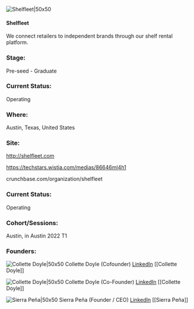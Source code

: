 

![Shelfleet|50x50](https://apimg.techstars.com/connect/images/image_files/6241c9abf01b4e0008ca284e/original/Shelfleet_Square.png)

#### Shelfleet
We connect retailers to independent brands through our shelf rental platform.

### Stage: 
Pre-seed - Graduate 

### Current Status: 
Operating

### Where:
Austin, Texas, United States

### Site:
http://shelfleet.com

https://techstars.wistia.com/medias/86646ml4h1

crunchbase.com/organization/shelfleet

### Current Status: 
Operating

### Cohort/Sessions: 
Austin, in Austin 2022 T1

### Founders: 

![Collette Doyle|50x50](https://www.f6s.com/static-resource/images/profile-placeholder-user.jpg) Collette Doyle (Cofounder) [LinkedIn](https://) [[Collette Doyle]]

![Collette Doyle|50x50](https://apimg.techstars.com/connect/images/image_files/61d4e8d0d7ef4f15400bbd00/original/Collette.jpeg) Collette Doyle (Co-Founder) [LinkedIn](https://linkedin.com/in/collette-doyle-86a95a76) [[Collette Doyle]]

![Sierra Peña|50x50](https://www.f6s.com/static-resource/images/profile-placeholder-user.jpg) Sierra Peña (Founder / CEO) [LinkedIn](https://linkedin.com/in/sierrapena) [[Sierra Peña]]


